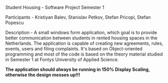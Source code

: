 Student Housing - Software Project Semester 1

Participants - Kristiyan Balev, Stanislav Petkov, Stefan Pricopi, Stefan Popescu 

Description - A small windows form application, which goal is to provide better communication between students in rented housing spaces in the Netherlands.
The application is capable of creating new agreements, rules, events, users and filing complaints. It's based on Object-oriented programming and most of the code is based on the theory material studied in Semester 1 at Fontys University of Applied Science.

**The application should always be running in 150% Display Scaling, otherwise the design messes up!!!**
